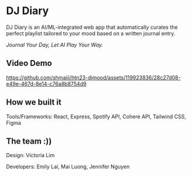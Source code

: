 # DJ Diary

DJ Diary is an AI/ML-integrated web app that automatically curates the perfect playlist tailored to your mood based on a written journal entry. 

_Journal Your Day, Let AI Play Your Way._


## Video Demo
https://github.com/shmaiii/htn23-djmood/assets/119923836/28c27d08-e49e-467d-8e14-c76a8b8754d9

## How we built it

Tools/Frameworks: React, Express, Spotify API, Cohere API, Tailwind CSS, Figma 

## The team :))
Design:
Victoria Lim

Developers:
Emily Lai,
Mai Luong, 
Jennifer Nguyen


